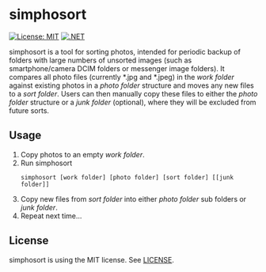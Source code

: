 # simphosort
[![License: MIT](https://img.shields.io/badge/License-MIT-blue.svg)](https://github.com/alexbeug/simphosort/blob/main/LICENSE)
[![.NET](https://github.com/alexbeug/simphosort/actions/workflows/dotnet.yml/badge.svg)](https://github.com/alexbeug/simphosort/actions/workflows/dotnet.yml)

[comment]: # (https://img.shields.io/github/license/alexbeug/simphosort later when repo is public)

simphosort is a tool for sorting photos, intended for periodic backup of folders with large numbers of unsorted images (such as smartphone/camera DCIM folders or messenger image folders).
It compares all photo files (currently *.jpg and *.jpeg) in the _work folder_ against existing photos in a _photo folder_ structure and moves any new files to a _sort folder_.
Users can then manually copy these files to either the _photo folder_ structure or a _junk folder_ (optional), where they will be excluded from future sorts.

## Usage
1. Copy photos to an empty _work folder_.
2. Run simphosort
	```
    simphosort [work folder] [photo folder] [sort folder] [[junk folder]]
	```
3. Copy new files from _sort folder_ into either _photo folder_ sub folders or _junk folder_.
4. Repeat next time...

## License
simphosort is using the MIT license. See [LICENSE](LICENSE).
